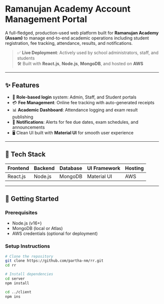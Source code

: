 # Ramanujan Academy Account Management Portal

A full-fledged, production-used web platform built for **Ramanujan Academy (Assam)** to manage end-to-end academic operations including student registration, fee tracking, attendance, results, and notifications.

> ✅ **Live Deployment**: Actively used by school administrators, staff, and students  
> 🛠️ Built with **React.js**, **Node.js**, **MongoDB**, and hosted on **AWS**

---

## ✨ Features

- 🔐 **Role-based login** system: Admin, Staff, and Student portals
- 💳 **Fee Management**: Online fee tracking with auto-generated receipts
- 📊 **Academic Dashboard**: Attendance logging and exam result publishing
- 🔔 **Notifications**: Alerts for fee due dates, exam schedules, and announcements
- 🖥️ Clean UI built with **Material UI** for smooth user experience

---

## 🧰 Tech Stack

| Frontend | Backend | Database | UI Framework | Hosting |
|----------|---------|----------|--------------|---------|
| React.js | Node.js | MongoDB  | Material UI  | AWS     |

---

## 🚀 Getting Started

### Prerequisites
- Node.js (v16+)
- MongoDB (local or Atlas)
- AWS credentials (optional for deployment)

### Setup Instructions

```bash
# Clone the repository
git clone https://github.com/partha-nm/rr.git
cd rr

# Install dependencies
cd server
npm install

cd ../client
npm ins
